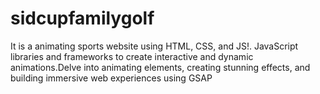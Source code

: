 # sidcupfamilygolf
It is a animating sports website using HTML, CSS, and JS!. JavaScript libraries and frameworks to create interactive and dynamic animations.Delve into animating elements, creating stunning effects, and building immersive web experiences using GSAP
